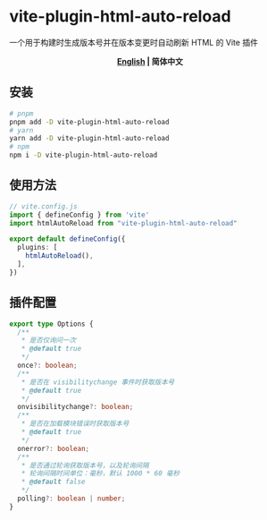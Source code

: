 # vite-plugin-html-auto-reload
一个用于构建时生成版本号并在版本变更时自动刷新 HTML 的 Vite 插件

<p align="center">
  <strong>
    <a href="./README.md">English</a>
    |
    <span>简体中文</span>
  </strong>
</p>

## 安装

```sh
# pnpm
pnpm add -D vite-plugin-html-auto-reload
# yarn
yarn add -D vite-plugin-html-auto-reload
# npm
npm i -D vite-plugin-html-auto-reload
```

## 使用方法

```ts
// vite.config.js
import { defineConfig } from 'vite'
import htmlAutoReload from "vite-plugin-html-auto-reload"

export default defineConfig({
  plugins: [
    htmlAutoReload(),
  ],
})
```

## 插件配置

```ts
export type Options {
  /**
   * 是否仅询问一次
   * @default true
   */
  once?: boolean;
  /**
   * 是否在 visibilitychange 事件时获取版本号
   * @default true
   */
  onvisibilitychange?: boolean;
  /**
   * 是否在加载模块错误时获取版本号
   * @default true
   */
  onerror?: boolean;
  /**
   * 是否通过轮询获取版本号，以及轮询间隔
   * 轮询间隔时间单位：毫秒，默认 1000 * 60 毫秒
   * @default false
   */
  polling?: boolean | number;
}
```